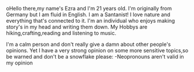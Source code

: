 oHello there,my name's Ezra and I'm 21 years old.
I'm originally from Germany but I am fluid in English. 
I am a Santanist!
I love nature and 
everything that's connected to it. I'm an individual who enjoys making story's in my head and writing them down.
My Hobbys are hiking,crafting,reading and 
listening to music.

I'm a calm person and don't really give a damn about other people's opinions. Yet I have a very strong opinion on some more sensitive topics,so be warned and don't be a snowflake please: -Neopronouns aren't valid in my opinion

